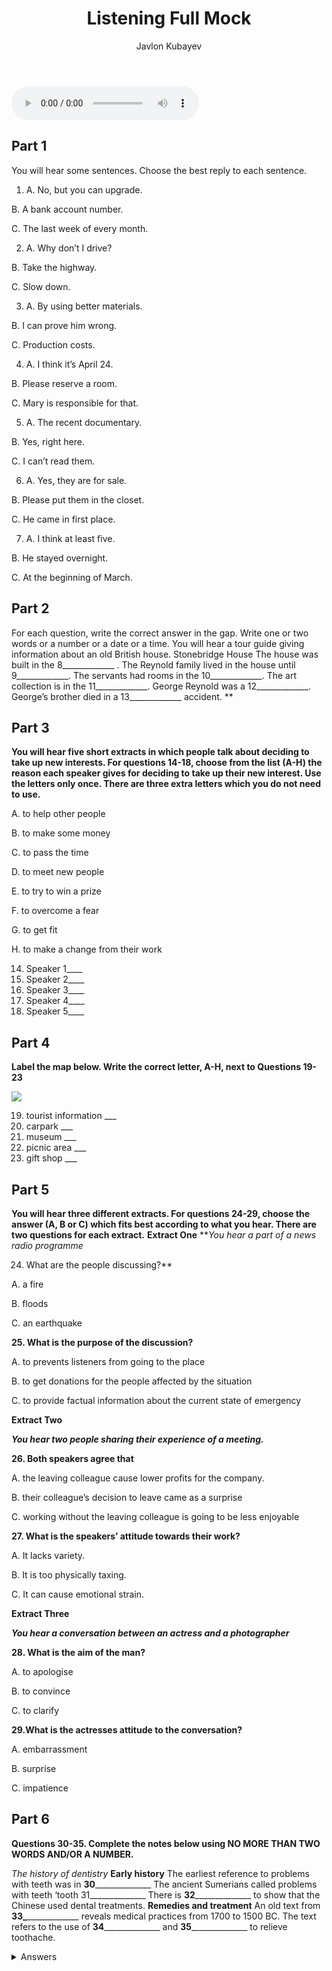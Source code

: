 ﻿---
layout: ../../layouts/BlogLayout.astro
title: "Listening Full Mock"
description: "Talabgorlar uchun standard Multilevel listening exam paper"
author: "Javlon Kubayev"
pubDate: "09 Aug, 2023"
image: "https://mbaza.uz/wp-content/uploads/2022/02/cefr-test-namunalari.png"
slug: "mock-1"
---

<audio src="https://firebasestorage.googleapis.com/v0/b/intrepid-honor-321018.appspot.com/o/markdown%20assets%2Fmock1.mp3?alt=media&token=c33df86e-9ce3-4080-9733-9d2e1ea2ad0a" controls></audio>

## Part 1

You will hear some sentences. Choose the best reply to each sentence.
1. A. No, but you can upgrade.

B. A bank account number.

C. The last week of every month.

2. A. Why don’t I drive?

B. Take the highway.

C. Slow down.

3. A. By using better materials.

B. I can prove him wrong.

C. Production costs.

4. A. I think it’s April 24.

B. Please reserve a room.

C. Mary is responsible for that.

5. A. The recent documentary.

B. Yes, right here.

C. I can’t read them.

6. A. Yes, they are for sale.

B. Please put them in the closet.

C. He came in first place.

7. A. I think at least five.

B. He stayed overnight.

C. At the beginning of March.

## Part 2

For each question, write the correct answer in the gap. Write one or two words or a
number or a date or a time.
You will hear a tour guide giving information about an old British house.
Stonebridge House
The house was built in the 8_____________ .
The Reynold family lived in the house until 9_____________.
The servants had rooms in the 10_____________.
The art collection is in the 11_____________.
George Reynold was a 12_____________.
George’s brother died in a 13_____________ accident.
**

## Part 3

**You will hear five short extracts in which people talk about deciding to take up new
interests. For questions 14-18, choose from the list (A-H) the reason each speaker gives
for deciding to take up their new interest. Use the letters only once. There are three extra
letters which you do not need to use.**


A. to help other people

B. to make some money

C. to pass the time

D. to meet new people

E. to try to win a prize

F. to overcome a fear

G. to get fit

H. to make a change from their work


14. Speaker 1____
15. Speaker 2____
16. Speaker 3____
17. Speaker 4____
18. Speaker 5____


## Part 4

**Label the map below. Write the correct letter, A-H, next to Questions 19-23**

![](https://firebasestorage.googleapis.com/v0/b/intrepid-honor-321018.appspot.com/o/markdown%20assets%2Fmap.jpg?alt=media&token=0c2c24ce-286e-4c9f-8cc0-e47134959c83)

19. tourist information ___
20. carpark ___
21. museum ___
22. picnic area ___
23. gift shop ___

## Part 5

**You will hear three different extracts. For questions 24-29, choose the answer (A, В or C) which fits best according to what you hear. There are two questions for each extract.**
**Extract One**
***You hear a part of a news radio programme*

24. What are the people discussing?**

A. a fire

B. floods

C. an earthquake

**25. What is the purpose of the discussion?**

A. to prevents listeners from going to the place

B. to get donations for the people affected by the situation

C. to provide factual information about the current state of emergency

**Extract Two**

***You hear two people sharing their experience of a meeting.***

**26. Both speakers agree that**

A. the leaving colleague cause lower profits for the company.

B. their colleague’s decision to leave came as a surprise

C. working without the leaving colleague is going to be less enjoyable

**27. What is the speakers’ attitude towards their work?**

A. It lacks variety.

B. It is too physically taxing.

C. It can cause emotional strain.

**Extract Three**

***You hear a conversation between an actress and a photographer***

**28. What is the aim of the man?**

A. to apologise

B. to convince

C. to clarify

**29.What is the actresses attitude to the conversation?**

A. embarrassment

B. surprise

C. impatience

## Part 6

**Questions 30-35. Complete the notes below using NO MORE THAN TWO WORDS AND/OR A NUMBER.**

*The history of dentistry*
**Early history**
The earliest reference to problems with teeth was in **30**______________ The ancient
Sumerians called problems with teeth ‘tooth 31______________
There is **32**______________ to show that the Chinese used dental treatments.
**Remedies and treatment**
An old text from **33_**_____________ reveals medical practices from 1700 to 1500 BC.
The text refers to the use of **34**______________ and **35**______________ to relieve
toothache.

<details>
	<summary>Answers</summary>

**LISTENING ANSWERS**

**Part 1**

1. C
2. B
3. A
4. C
5. B
6. B
7. A

**Part 2** 

8. 19TH CENTURY
9.  1975 
10. ATTIC 
11. DINING ROOM
12. LAWYER
13. HORSE RIDING

**Part 3**

14. D
15. В
16. F
17. H
18. A

**Part 4**

19. F
20. G
21. D
22. B
23. H

**Part 5**

24. B
25. C
26. C
27. A
28. B
29. C

**Part 6**

30. 5000 BC
31. WORMS
32. HISTORICAL EVIDENCE
33. ANCIENT EGYPT
34. OLIVE OIL / ONIONS
35. ONIONS / OLIVE OIL
</details>
